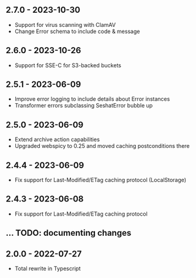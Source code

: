 ## 2.7.0 - 2023-10-30

* Support for virus scanning with ClamAV
* Change Error schema to include code & message

## 2.6.0 - 2023-10-26

* Support for SSE-C for S3-backed buckets

## 2.5.1 - 2023-06-09

* Improve error logging to include details about Error instances
* Transformer errors subclassing SeshatError bubble up

## 2.5.0 - 2023-06-09

* Extend archive action capabilities
* Upgraded webspicy to 0.25 and moved caching postconditions there

## 2.4.4 - 2023-06-09

* Fix support for Last-Modified/ETag caching protocol (LocalStorage)

## 2.4.3 - 2023-06-08

* Fix support for Last-Modified/ETag caching protocol

## ... TODO: documenting changes

## 2.0.0 - 2022-07-27

* Total rewrite in Typescript
